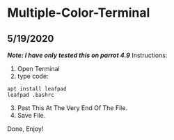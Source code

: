 # Multiple-Color-Terminal
## 5/19/2020
***Note: I have only tested this on parrot 4.9***
Instructions:
1. Open Terminal
2. type code:
```
apt install leafpad
leafpad .bashrc
```
3. Past This At The Very End Of The File.
4. Save File.

Done, Enjoy!
